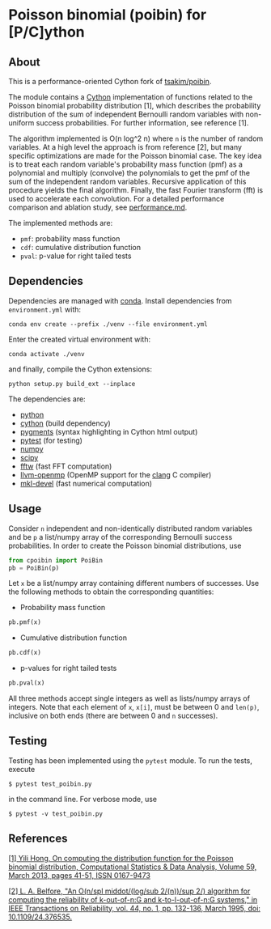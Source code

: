 # Poisson binomial (poibin) for [P/C]ython

## About

This is a performance-oriented Cython fork of
[tsakim/poibin](https://github.com/tsakim/poibin).

The module contains a [Cython](https://cython.org/) implementation of
functions related to the Poisson binomial probability distribution [1],
which describes the probability distribution of the sum of independent
Bernoulli random variables with non-uniform success probabilities. For
further information, see reference [1].

The algorithm implemented is O(n log^2 n) where `n` is the number of random
variables. At a high level the approach is from reference [2], but many
specific optimizations are made for the Poisson binomial case. The key idea
is to treat each random variable's probability mass function (pmf) as a
polynomial and multiply (convolve) the polynomials to get the pmf of the sum
of the independent random variables. Recursive application of this procedure
yields the final algorithm. Finally, the fast Fourier transform (fft) is
used to accelerate each convolution. For a detailed performance comparison
and ablation study, see [performance.md](./docs/performance.md).

The implemented methods are:
- `pmf`: probability mass function
- `cdf`: cumulative distribution function
- `pval`: p-value for right tailed tests

## Dependencies

Dependencies are managed with [conda](https://conda.io/).
Install dependencies from `environment.yml` with:
```shell
conda env create --prefix ./venv --file environment.yml
```
Enter the created virtual environment with:
```shell
conda activate ./venv
```
and finally, compile the Cython extensions:
```shell
python setup.py build_ext --inplace
```

The dependencies are:
- [python](https://www.python.org/)
- [cython](https://cython.org/) (build dependency)
- [pygments](https://pygments.org/) (syntax highlighting in Cython html output)
- [pytest](https://docs.pytest.org/en/latest/contents.html) (for testing)
- [numpy](http://www.numpy.org/)
- [scipy](https://scipy.org/)
- [fftw](https://www.fftw.org/) (fast FFT computation)
- [llvm-openmp](https://www.openmp.org/)
  (OpenMP support for the [clang](https://clang.llvm.org/) C compiler)
- [mkl-devel](https://www.intel.com/content/www/us/en/develop/documentation/get-started-with-mkl-for-dpcpp/top.html)
  (fast numerical computation)

## Usage

Consider `n` independent and non-identically distributed random variables
and be `p` a list/numpy array of the corresponding Bernoulli success
probabilities. In order to create the Poisson binomial distributions, use
```python
from cpoibin import PoiBin
pb = PoiBin(p)
```
Let `x` be a list/numpy array containing different numbers of successes.
Use the following methods to obtain the corresponding quantities:

- Probability mass function
```python
pb.pmf(x)
```
- Cumulative distribution function
```python
pb.cdf(x)
```
- p-values for right tailed tests
```python
pb.pval(x)
```

All three methods accept single integers as well as lists/numpy arrays of
integers. Note that each element of `x`, `x[i]`, must be between 0 and
`len(p)`, inclusive on both ends (there are between 0 and `n` successes).

## Testing

Testing has been implemented using the
`pytest` module. To run the tests, execute
```
$ pytest test_poibin.py
```
in the command line. For verbose mode, use

```
$ pytest -v test_poibin.py
```

## References

[[1] Yili Hong, On computing the distribution function for the Poisson binomial
distribution, Computational Statistics & Data Analysis, Volume 59, March 2013,
pages 41-51, ISSN 0167-9473](https://doi.org/10.1016/j.csda.2012.10.006)

[[2] L. A. Belfore, "An O(n/spl middot/(log/sub 2/(n))/sup 2/) algorithm for
computing the reliability of k-out-of-n:G and k-to-l-out-of-n:G systems," in
IEEE Transactions on Reliability, vol. 44, no. 1, pp. 132-136, March 1995,
doi: 10.1109/24.376535.](https://doi.org/10.1109/24.376535)

